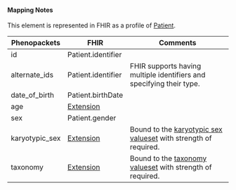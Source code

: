 #### Mapping Notes

This element is represented in FHIR as a profile of [Patient](https://www.hl7.org/fhir/patient.html). 

| Phenopackets    | FHIR                                                                      | Comments                                                                                       |
| --------------- | ------------------------------------------------------------------------- | ---------------------------------------------------------------------------------------------- |
| id              | Patient.identifier                                                        |                                                                                                |
| alternate_ids   | Patient.identifier                                                        | FHIR supports having multiple identifiers and specifying their type.                           |
| date\_of\_birth | Patient.birthDate                                                         |                                                                                                |
| age             | [Extension](StructureDefinition-individual-age.html)                      |                                                                                                |
| sex             | Patient.gender                                                            |                                                                                                |
| karyotypic_sex  | [Extension](StructureDefinition-individual-karyotypic-sex.html)           | Bound to the [karyotypic sex valueset](ValueSet-karyotypic-sex.html) with strength of required.|
| taxonomy        | [Extension](StructureDefinition-individual-taxonomy.html)                 | Bound to the [taxonomy valueset](ValueSet-taxonomy.html) with strength of required.            |

